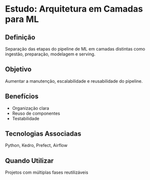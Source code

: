 # Estudo: Arquitetura em Camadas para ML

## Definição
Separação das etapas do pipeline de ML em camadas distintas como ingestão, preparação, modelagem e serving.

## Objetivo
Aumentar a manutenção, escalabilidade e reusabilidade do pipeline.

## Benefícios
- Organização clara
- Reuso de componentes
- Testabilidade

## Tecnologias Associadas
Python, Kedro, Prefect, Airflow

## Quando Utilizar
Projetos com múltiplas fases reutilizáveis
